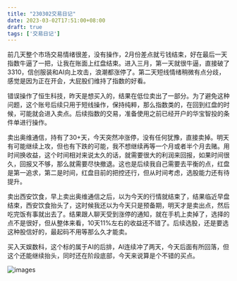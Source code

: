 ```yaml
---
title: "230302交易日记"
date: 2023-03-02T17:51:00+08:00
draft: true
tags: ['交易日记']
---
```


前几天整个市场交易情绪很差，没有操作，2月份差点就亏钱结束，好在最后一天指数牛逼了一把，让我在账面上红盘结束。进入三月，第一天就很牛逼，直接破了3310，信创服装和AI向上攻击，浪潮都涨停了。第二天短线情绪稍微有点分歧，感觉是因为正在开会，大屁股们维持了指数的好看。

错误操作了恒生科技，昨天是想买入的，结果在低位卖出了一部分。为了避免这种问题，这个账号后续只用于短线操作，保持纯粹，那么指数类的，在回到红盘的时候，可能就会进入卖点。后续指数的交易，准备使用之前已经开户的华宝智投的条件单进行操作。

卖出奥维通信，持有了30+天，今天突然冲涨停，没有任何犹豫，直接卖掉。明天有可能继续上攻，但也有下跌的可能，我不想继续再等一个月或者半个月去赌。用时间换收益，这个时间相对来说太久的话，就需要很大的利润来回报，如果时间很久，回报又不够，那么就需要尽快撤退。这也是后续我自己需要去平衡的点，红盘是第一追求，第二是时间，红盘目前的把控还行，但从时间考虑，选股能力还有待提升。

卖出西安饮食，早上卖出奥维通信之后，以为今天的行情就结束了，结果临近早盘结束，西安饮食抬头了，这时候我还以为今天只是预备期，明天才是卖出点，然后吃完饭有事就出去了。结果跟人聊天受到涨停的通知，就在手机上卖掉了，选择的点不是很好，但从整体来看，10天11%左右的收益还不错了。后续选股，还是要选这种股信好的，最起码不用等那么久才能卖。

买入天娱数科，这个标的属于AI的后排，AI连续冲了两天，今天后面有所回落，但这个还能继续抬头，同时还在阶段底部，今天来说算是个不错的买点。

![images](/images/230302/IMG_1625D43F7C6C-1.jpeg)